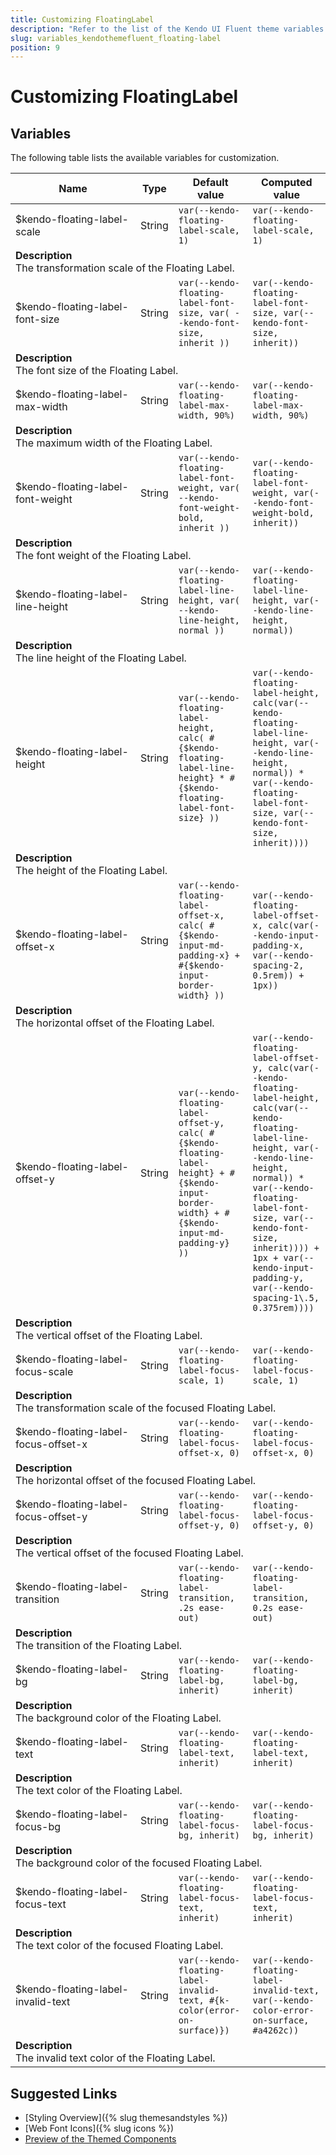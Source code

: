 ```yaml
---
title: Customizing FloatingLabel
description: "Refer to the list of the Kendo UI Fluent theme variables available for customization."
slug: variables_kendothemefluent_floating-label
position: 9
---
```


# Customizing FloatingLabel

## Variables

The following table lists the available variables for customization.

<table class="theme-variables">
    <colgroup>
    <col style="width: 200px; white-space:nowrap;" />
    <col />
    <col />
    <col />
</colgroup>
<thead>
    <tr>
        <th>Name</th>
        <th>Type</th>
        <th>Default value</th>
        <th>Computed value</th>
    </tr>
</thead>
<tbody>
        <tr>
    <td>$kendo-floating-label-scale</td>
    <td>String</td>
    <td><code>var(--kendo-floating-label-scale, 1)</code></td>
    <td><code>var(--kendo-floating-label-scale, 1)</code></td>
</tr>
<tr>
    <td colspan="4" class="theme-variables-description-container"><div><b>Description</b><div class="theme-variables-description">The transformation scale of the Floating Label.</div></div>
    </td>
</tr>
<tr>
    <td>$kendo-floating-label-font-size</td>
    <td>String</td>
    <td><code>var(--kendo-floating-label-font-size, var( --kendo-font-size, inherit ))</code></td>
    <td><code>var(--kendo-floating-label-font-size, var(--kendo-font-size, inherit))</code></td>
</tr>
<tr>
    <td colspan="4" class="theme-variables-description-container"><div><b>Description</b><div class="theme-variables-description">The font size of the Floating Label.</div></div>
    </td>
</tr>
<tr>
    <td>$kendo-floating-label-max-width</td>
    <td>String</td>
    <td><code>var(--kendo-floating-label-max-width, 90%)</code></td>
    <td><code>var(--kendo-floating-label-max-width, 90%)</code></td>
</tr>
<tr>
    <td colspan="4" class="theme-variables-description-container"><div><b>Description</b><div class="theme-variables-description">The maximum width of the Floating Label.</div></div>
    </td>
</tr>
<tr>
    <td>$kendo-floating-label-font-weight</td>
    <td>String</td>
    <td><code>var(--kendo-floating-label-font-weight, var( --kendo-font-weight-bold, inherit ))</code></td>
    <td><code>var(--kendo-floating-label-font-weight, var(--kendo-font-weight-bold, inherit))</code></td>
</tr>
<tr>
    <td colspan="4" class="theme-variables-description-container"><div><b>Description</b><div class="theme-variables-description">The font weight of the Floating Label.</div></div>
    </td>
</tr>
<tr>
    <td>$kendo-floating-label-line-height</td>
    <td>String</td>
    <td><code>var(--kendo-floating-label-line-height, var( --kendo-line-height, normal ))</code></td>
    <td><code>var(--kendo-floating-label-line-height, var(--kendo-line-height, normal))</code></td>
</tr>
<tr>
    <td colspan="4" class="theme-variables-description-container"><div><b>Description</b><div class="theme-variables-description">The line height of the Floating Label.</div></div>
    </td>
</tr>
<tr>
    <td>$kendo-floating-label-height</td>
    <td>String</td>
    <td><code>var(--kendo-floating-label-height, calc( #{$kendo-floating-label-line-height} * #{$kendo-floating-label-font-size} ))</code></td>
    <td><code>var(--kendo-floating-label-height, calc(var(--kendo-floating-label-line-height, var(--kendo-line-height, normal)) * var(--kendo-floating-label-font-size, var(--kendo-font-size, inherit))))</code></td>
</tr>
<tr>
    <td colspan="4" class="theme-variables-description-container"><div><b>Description</b><div class="theme-variables-description">The height of the Floating Label.</div></div>
    </td>
</tr>
<tr>
    <td>$kendo-floating-label-offset-x</td>
    <td>String</td>
    <td><code>var(--kendo-floating-label-offset-x, calc( #{$kendo-input-md-padding-x} + #{$kendo-input-border-width} ))</code></td>
    <td><code>var(--kendo-floating-label-offset-x, calc(var(--kendo-input-padding-x, var(--kendo-spacing-2, 0.5rem)) + 1px))</code></td>
</tr>
<tr>
    <td colspan="4" class="theme-variables-description-container"><div><b>Description</b><div class="theme-variables-description">The horizontal offset of the Floating Label.</div></div>
    </td>
</tr>
<tr>
    <td>$kendo-floating-label-offset-y</td>
    <td>String</td>
    <td><code>var(--kendo-floating-label-offset-y, calc( #{$kendo-floating-label-height} + #{$kendo-input-border-width} + #{$kendo-input-md-padding-y} ))</code></td>
    <td><code>var(--kendo-floating-label-offset-y, calc(var(--kendo-floating-label-height, calc(var(--kendo-floating-label-line-height, var(--kendo-line-height, normal)) * var(--kendo-floating-label-font-size, var(--kendo-font-size, inherit)))) + 1px + var(--kendo-input-padding-y, var(--kendo-spacing-1\.5, 0.375rem))))</code></td>
</tr>
<tr>
    <td colspan="4" class="theme-variables-description-container"><div><b>Description</b><div class="theme-variables-description">The vertical offset of the Floating Label.</div></div>
    </td>
</tr>
<tr>
    <td>$kendo-floating-label-focus-scale</td>
    <td>String</td>
    <td><code>var(--kendo-floating-label-focus-scale, 1)</code></td>
    <td><code>var(--kendo-floating-label-focus-scale, 1)</code></td>
</tr>
<tr>
    <td colspan="4" class="theme-variables-description-container"><div><b>Description</b><div class="theme-variables-description">The transformation scale of the focused Floating Label.</div></div>
    </td>
</tr>
<tr>
    <td>$kendo-floating-label-focus-offset-x</td>
    <td>String</td>
    <td><code>var(--kendo-floating-label-focus-offset-x, 0)</code></td>
    <td><code>var(--kendo-floating-label-focus-offset-x, 0)</code></td>
</tr>
<tr>
    <td colspan="4" class="theme-variables-description-container"><div><b>Description</b><div class="theme-variables-description">The horizontal offset of the focused Floating Label.</div></div>
    </td>
</tr>
<tr>
    <td>$kendo-floating-label-focus-offset-y</td>
    <td>String</td>
    <td><code>var(--kendo-floating-label-focus-offset-y, 0)</code></td>
    <td><code>var(--kendo-floating-label-focus-offset-y, 0)</code></td>
</tr>
<tr>
    <td colspan="4" class="theme-variables-description-container"><div><b>Description</b><div class="theme-variables-description">The vertical offset of the focused Floating Label.</div></div>
    </td>
</tr>
<tr>
    <td>$kendo-floating-label-transition</td>
    <td>String</td>
    <td><code>var(--kendo-floating-label-transition, .2s ease-out)</code></td>
    <td><code>var(--kendo-floating-label-transition, 0.2s ease-out)</code></td>
</tr>
<tr>
    <td colspan="4" class="theme-variables-description-container"><div><b>Description</b><div class="theme-variables-description">The transition of the Floating Label.</div></div>
    </td>
</tr>
<tr>
    <td>$kendo-floating-label-bg</td>
    <td>String</td>
    <td><code>var(--kendo-floating-label-bg, inherit)</code></td>
    <td><code>var(--kendo-floating-label-bg, inherit)</code></td>
</tr>
<tr>
    <td colspan="4" class="theme-variables-description-container"><div><b>Description</b><div class="theme-variables-description">The background color of the Floating Label.</div></div>
    </td>
</tr>
<tr>
    <td>$kendo-floating-label-text</td>
    <td>String</td>
    <td><code>var(--kendo-floating-label-text, inherit)</code></td>
    <td><code>var(--kendo-floating-label-text, inherit)</code></td>
</tr>
<tr>
    <td colspan="4" class="theme-variables-description-container"><div><b>Description</b><div class="theme-variables-description">The text color of the Floating Label.</div></div>
    </td>
</tr>
<tr>
    <td>$kendo-floating-label-focus-bg</td>
    <td>String</td>
    <td><code>var(--kendo-floating-label-focus-bg, inherit)</code></td>
    <td><code>var(--kendo-floating-label-focus-bg, inherit)</code></td>
</tr>
<tr>
    <td colspan="4" class="theme-variables-description-container"><div><b>Description</b><div class="theme-variables-description">The background color of the focused Floating Label.</div></div>
    </td>
</tr>
<tr>
    <td>$kendo-floating-label-focus-text</td>
    <td>String</td>
    <td><code>var(--kendo-floating-label-focus-text, inherit)</code></td>
    <td><code>var(--kendo-floating-label-focus-text, inherit)</code></td>
</tr>
<tr>
    <td colspan="4" class="theme-variables-description-container"><div><b>Description</b><div class="theme-variables-description">The text color of the focused Floating Label.</div></div>
    </td>
</tr>
<tr>
    <td>$kendo-floating-label-invalid-text</td>
    <td>String</td>
    <td><code>var(--kendo-floating-label-invalid-text, #{k-color(error-on-surface)})</code></td>
    <td><code>var(--kendo-floating-label-invalid-text, var(--kendo-color-error-on-surface, #a4262c))</code></td>
</tr>
<tr>
    <td colspan="4" class="theme-variables-description-container"><div><b>Description</b><div class="theme-variables-description">The invalid text color of the Floating Label.</div></div>
    </td>
</tr>
</tbody>
</table>

## Suggested Links

* [Styling Overview]({% slug themesandstyles %})
* [Web Font Icons]({% slug icons %})
* [Preview of the Themed Components](../)

